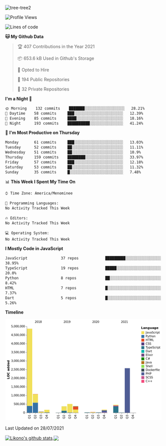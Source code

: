 ![tree-tree2](https://user-images.githubusercontent.com/15727947/99866266-688a6380-2b75-11eb-958b-273006b198d8.jpg)


<!--START_SECTION:waka-->
![Profile Views](http://img.shields.io/badge/Profile%20Views-0-blue)

![Lines of code](https://img.shields.io/badge/From%20Hello%20World%20I%27ve%20Written-10.7%20million%20lines%20of%20code-blue)

**🐱 My Github Data** 

> 🏆 407 Contributions in the Year 2021
 > 
> 📦 653.6 kB Used in Github's Storage 
 > 
> 💼 Opted to Hire
 > 
> 📜 194 Public Repositories 
 > 
> 🔑 32 Private Repositories  
 > 
**I'm a Night 🦉** 

```text
🌞 Morning    132 commits    ███████░░░░░░░░░░░░░░░░░░   28.21% 
🌆 Daytime    58 commits     ███░░░░░░░░░░░░░░░░░░░░░░   12.39% 
🌃 Evening    85 commits     ████░░░░░░░░░░░░░░░░░░░░░   18.16% 
🌙 Night      193 commits    ██████████░░░░░░░░░░░░░░░   41.24%

```
📅 **I'm Most Productive on Thursday** 

```text
Monday       61 commits     ███░░░░░░░░░░░░░░░░░░░░░░   13.03% 
Tuesday      52 commits     ██░░░░░░░░░░░░░░░░░░░░░░░   11.11% 
Wednesday    51 commits     ██░░░░░░░░░░░░░░░░░░░░░░░   10.9% 
Thursday     159 commits    ████████░░░░░░░░░░░░░░░░░   33.97% 
Friday       57 commits     ███░░░░░░░░░░░░░░░░░░░░░░   12.18% 
Saturday     53 commits     ██░░░░░░░░░░░░░░░░░░░░░░░   11.32% 
Sunday       35 commits     █░░░░░░░░░░░░░░░░░░░░░░░░   7.48%

```


📊 **This Week I Spent My Time On** 

```text
⌚︎ Time Zone: America/Menominee

💬 Programming Languages: 
No Activity Tracked This Week

🔥 Editors: 
No Activity Tracked This Week

💻 Operating System: 
No Activity Tracked This Week

```

**I Mostly Code in JavaScript** 

```text
JavaScript               37 repos            █████████░░░░░░░░░░░░░░░░   38.95% 
TypeScript               19 repos            █████░░░░░░░░░░░░░░░░░░░░   20.0% 
Python                   8 repos             ██░░░░░░░░░░░░░░░░░░░░░░░   8.42% 
HTML                     7 repos             █░░░░░░░░░░░░░░░░░░░░░░░░   7.37% 
Dart                     5 repos             █░░░░░░░░░░░░░░░░░░░░░░░░   5.26%

```


**Timeline**

![Chart not found](https://raw.githubusercontent.com/ianlikono/ianlikono/main/charts/bar_graph.png) 


 Last Updated on 28/07/2021
<!--END_SECTION:waka-->


<a href="https://github.com/ianlikono">
  <img align="center" src="https://github-readme-stats.anuraghazra1.vercel.app/api?username=ianlikono&show_icons=true&include_all_commits=true&theme=material-palenight" alt="Likono's github stats" />
</a>
<a href="https://github.com/ianlikono">
  <img align="center" src="https://github-readme-stats.anuraghazra1.vercel.app/api/top-langs/?username=ianlikono&layout=compact&theme=material-palenight" />
</a>

